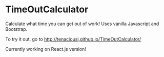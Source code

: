 # TimeOutCalculator
Calculate what time you can get out of work!
Uses vanilla Javascript and Bootstrap.

To try it out, go to http://tenaciousj.github.io/TimeOutCalculator/


Currently working on React.js version!

